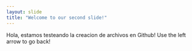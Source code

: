 ```yaml
---
layout: slide
title: "Welcome to our second slide!"
---
```

Hola, estamos testeando la creacion de archivos en Github!
Use the left arrow to go back!
